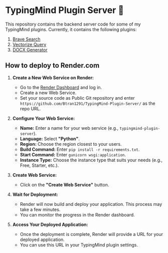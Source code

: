 # TypingMind Plugin Server 🚀

This repository contains the backend server code for some of my TypingMind plugins. Currently, it contains the following plugins:
1. [Brave Search](https://cloud.typingmind.com/plugins/p-01JJD655P2QCGCG3MGBQ50RCSV)
2. [Vectorize Query](https://cloud.typingmind.com/plugins/p-01JJD662KCM4X901JRQRF8DG6F)
3. [DOCX Generator](https://cloud.typingmind.com/plugins/p-01JJCGQ73XE44DEVE3K2TMKBFZ)

## How to deploy to Render.com

1.  **Create a New Web Service on Render:**
    *   Go to the [Render Dashboard](https://dashboard.render.com/) and log in.
    *   Create a new Web Service.
    *   Set your source code as Public Git repository and enter `https://github.com/Btran1291/TypingMind-Plugin-Server/` as the repo URL.

2.  **Configure Your Web Service:**
    *   **Name:** Enter a name for your web service (e.g., `typingmind-plugin-server`).
    *   **Language:** Select **"Python"**.
    *   **Region:** Choose the region closest to your users.
    *   **Build Command:** Enter `pip install -r requirements.txt`.
    *   **Start Command:** Enter `gunicorn wsgi:application`.
    *   **Instance Type:** Choose the instance type that suits your needs (e.g., Free, Starter, etc.).

3.  **Create Web Service:**
    *   Click on the **"Create Web Service"** button.

4.  **Wait for Deployment:**
    *   Render will now build and deploy your application. This process may take a few minutes.
    *   You can monitor the progress in the Render dashboard.

5.  **Access Your Deployed Application:**
    *   Once the deployment is complete, Render will provide a URL for your deployed application.
    *   You can use this URL in your TypingMind plugin settings.

